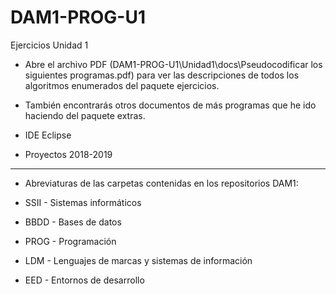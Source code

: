 # DAM1-PROG-U1
Ejercicios Unidad 1

* Abre el archivo PDF (DAM1-PROG-U1\Unidad1\docs\Pseudocodificar los siguientes programas.pdf) para ver las descripciones de todos los algoritmos enumerados del paquete ejercicios.
* También encontrarás otros documentos de más programas que he ido haciendo del paquete extras.
* IDE Eclipse

* Proyectos 2018-2019
*******************************************************************
* Abreviaturas de las carpetas contenidas en los repositorios DAM1:

* SSII - Sistemas informáticos
* BBDD - Bases de datos
* PROG - Programación
* LDM - Lenguajes de marcas y sistemas de información
* EED - Entornos de desarrollo
